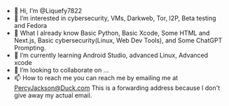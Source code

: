 - 👋 Hi, I’m @Liquefy7822
- 👀 I’m interested in cybersecurity, VMs, Darkweb, Tor, I2P, Beta testing and Fedora
- 🧠 What I already know Basic Python, Basic Xcode, Some HTML and Next.js, Basic cybersecurity(Linux, Web Dev Tools), and Some ChatGPT Prompting.
- 🌱 I’m currently learning Android Studio, advanced Linux, Advanced xcode
- 💞️ I’m looking to collaborate on ...
- 📫 How to reach me you can reach me by emailing me at PercyJackson@Duck.com
  This is a forwarding address because I don't give away my actual email.

<!---
Liquefy7822/Liquefy7822 is a ✨ special ✨ repository because its `README.md` (this file) appears on your GitHub profile.
You can click the Preview link to take a look at your changes.
--->
